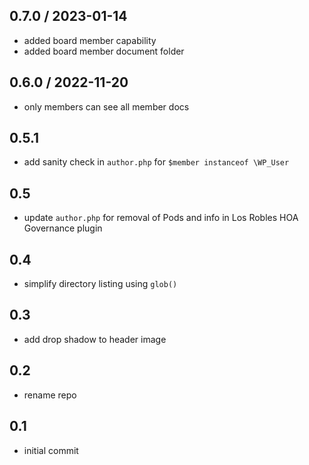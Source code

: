 ## 0.7.0 / 2023-01-14
* added board member capability
* added board member document folder

## 0.6.0 / 2022-11-20
* only members can see all member docs

## 0.5.1
* add sanity check in `author.php` for `$member instanceof \WP_User`

## 0.5
* update `author.php` for removal of Pods and info in Los Robles HOA Governance plugin

## 0.4
* simplify directory listing using `glob()`

## 0.3
* add drop shadow to header image

## 0.2
* rename repo

## 0.1
* initial commit
